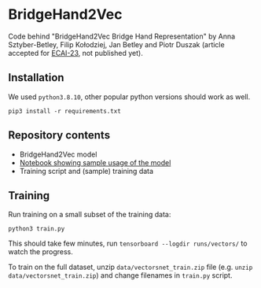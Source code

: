 # BridgeHand2Vec

Code behind "BridgeHand2Vec Bridge Hand Representation" by Anna Sztyber-Betley, Filip Kołodziej, Jan Betley and Piotr Duszak (article accepted for [ECAI-23](https://ecai2023.eu/), not published yet).

## Installation

We used `python3.8.10`, other popular python versions should work as well.

```
pip3 install -r requirements.txt
```

## Repository contents

* BridgeHand2Vec model
* [Notebook showing sample usage of the model](sample_usage.ipynb)
* Training script and (sample) training data

## Training

Run training on a small subset of the training data:

```
python3 train.py
```

This should take few minutes, run `tensorboard --logdir runs/vectors/` to watch the progress.

To train on the full dataset, unzip `data/vectorsnet_train.zip` file (e.g. `unzip data/vectorsnet_train.zip`) and change filenames in `train.py` script.
